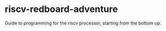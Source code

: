 # riscv-redboard-adventure
Guide to programming for the riscv processor, starting from the bottom up.

